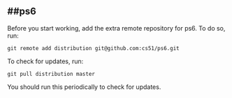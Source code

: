 
##ps6
-----
Before you start working, add the extra remote repository for ps6. To do so, run:

`git remote add distribution git@github.com:cs51/ps6.git`

To check for updates, run:

`git pull distribution master`

You should run this periodically to check for updates.
